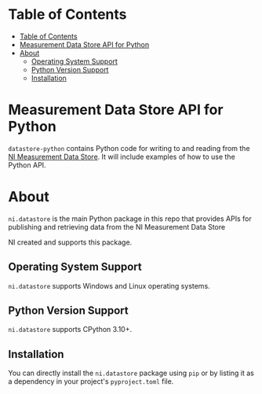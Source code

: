 # Table of Contents

- [Table of Contents](#table-of-contents)
- [Measurement Data Store API for Python](#measurement-data-store-api-for-python)
- [About](#about)
  - [Operating System Support](#operating-system-support)
  - [Python Version Support](#python-version-support)
  - [Installation](#installation)

# Measurement Data Store API for Python

`datastore-python` contains Python code for writing to and reading from
the [NI Measurement Data Store](https://github.com/ni/datastore-service).
It will include examples of how to use the Python API.

# About

`ni.datastore` is the main Python package in this repo that
provides APIs for publishing and retrieving data from the NI
Measurement Data Store

NI created and supports this package.

## Operating System Support

`ni.datastore` supports Windows and Linux operating systems.

## Python Version Support

`ni.datastore` supports CPython 3.10+.

## Installation

You can directly install the `ni.datastore` package using `pip` or by listing it as a
dependency in your project's `pyproject.toml` file.
